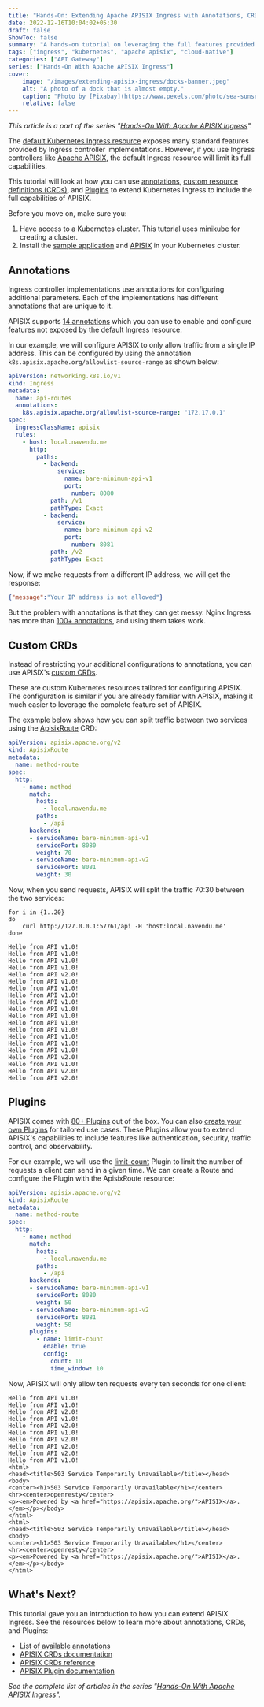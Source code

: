 ```yaml
---
title: "Hands-On: Extending Apache APISIX Ingress with Annotations, CRDs, and Plugins"
date: 2022-12-16T10:04:02+05:30
draft: false
ShowToc: false
summary: "A hands-on tutorial on leveraging the full features provided by APISIX in Kubernetes Ingress."
tags: ["ingress", "kubernetes", "apache apisix", "cloud-native"]
categories: ["API Gateway"]
series: ["Hands-On With Apache APISIX Ingress"]
cover:
    image: "/images/extending-apisix-ingress/docks-banner.jpeg"
    alt: "A photo of a dock that is almost empty."
    caption: "Photo by [Pixabay](https://www.pexels.com/photo/sea-sunset-ocean-relaxing-55839/)"
    relative: false
---
```


_This article is a part of the series "[Hands-On With Apache APISIX Ingress](/series/hands-on-with-apache-apisix-ingress/)"._

The [default Kubernetes Ingress resource](https://kubernetes.io/docs/concepts/services-networking/ingress/#the-ingress-resource) exposes many standard features provided by Ingress controller implementations. However, if you use Ingress controllers like [Apache APISIX](https://apisix.apache.org/docs/ingress-controller/next/getting-started/), the default Ingress resource will limit its full capabilities.

This tutorial will look at how you can use [annotations](#annotations), [custom resource definitions (CRDs)](#custom-crds), and [Plugins](#plugins) to extend Kubernetes Ingress to include the full capabilities of APISIX.

Before you move on, make sure you:

1. Have access to a Kubernetes cluster. This tutorial uses [minikube](https://minikube.sigs.k8s.io/) for creating a cluster.
2. Install the [sample application](/posts/hands-on-set-up-ingress-on-kubernetes-with-apache-apisix-ingress-controller/#deploying-a-sample-application) and [APISIX](/posts/hands-on-set-up-ingress-on-kubernetes-with-apache-apisix-ingress-controller/#deploying-apisix-ingress) in your Kubernetes cluster.

## Annotations

Ingress controller implementations use annotations for configuring additional parameters. Each of the implementations has different annotations that are unique to it.

APISIX supports [14 annotations](https://apisix.apache.org/docs/ingress-controller/next/concepts/annotations/) which you can use to enable and configure features not exposed by the default Ingress resource.

In our example, we will configure APISIX to only allow traffic from a single IP address. This can be configured by using the annotation `k8s.apisix.apache.org/allowlist-source-range` as shown below:

```yaml {title="ip-filter.yaml"}
apiVersion: networking.k8s.io/v1
kind: Ingress
metadata:
  name: api-routes
  annotations:
    k8s.apisix.apache.org/allowlist-source-range: "172.17.0.1"
spec:
  ingressClassName: apisix
  rules:
    - host: local.navendu.me
      http:
        paths:
          - backend:
              service:
                name: bare-minimum-api-v1
                port:
                  number: 8080
            path: /v1
            pathType: Exact
          - backend:
              service:
                name: bare-minimum-api-v2
                port:
                  number: 8081
            path: /v2
            pathType: Exact
```

Now, if we make requests from a different IP address, we will get the response:

```json {title="output"}
{"message":"Your IP address is not allowed"}
```

But the problem with annotations is that they can get messy. Nginx Ingress has more than [100+ annotations](https://kubernetes.github.io/ingress-nginx/user-guide/nginx-configuration/annotations/), and using them takes work.

## Custom CRDs

Instead of restricting your additional configurations to annotations, you can use APISIX's [custom CRDs](https://apisix.apache.org/docs/ingress-controller/next/references/apisix_route_v2/).

These are custom Kubernetes resources tailored for configuring APISIX. The configuration is similar if you are already familiar with APISIX, making it much easier to leverage the complete feature set of APISIX.

The example below shows how you can split traffic between two services using the [ApisixRoute](https://apisix.apache.org/docs/ingress-controller/next/references/apisix_route_v2/) CRD:

```yaml {title="traffic-split.yaml"}
apiVersion: apisix.apache.org/v2
kind: ApisixRoute
metadata:
  name: method-route
spec:
  http:
    - name: method
      match:
        hosts:
          - local.navendu.me
        paths:
          - /api
      backends:
      - serviceName: bare-minimum-api-v1
        servicePort: 8080
        weight: 70
      - serviceName: bare-minimum-api-v2
        servicePort: 8081
        weight: 30
```

Now, when you send requests, APISIX will split the traffic 70:30 between the two services:

```shell
for i in {1..20}
do
    curl http://127.0.0.1:57761/api -H 'host:local.navendu.me'
done
```

```shell {title="output"}
Hello from API v1.0!
Hello from API v1.0!
Hello from API v1.0!
Hello from API v1.0!
Hello from API v2.0!
Hello from API v1.0!
Hello from API v1.0!
Hello from API v1.0!
Hello from API v1.0!
Hello from API v1.0!
Hello from API v1.0!
Hello from API v1.0!
Hello from API v1.0!
Hello from API v1.0!
Hello from API v1.0!
Hello from API v1.0!
Hello from API v2.0!
Hello from API v1.0!
Hello from API v2.0!
Hello from API v2.0!
```

## Plugins

APISIX comes with [80+ Plugins](https://apisix.apache.org/plugins/) out of the box. You can also [create your own Plugins](https://apisix.apache.org/docs/apisix/plugin-develop/) for tailored use cases. These Plugins allow you to extend APISIX's capabilities to include features like authentication, security, traffic control, and observability.

For our example, we will use the [limit-count](https://apisix.apache.org/docs/apisix/plugins/limit-count/) Plugin to limit the number of requests a client can send in a given time. We can create a Route and configure the Plugin with the ApisixRoute resource:

```yaml {title="limit-count.yaml"}
apiVersion: apisix.apache.org/v2
kind: ApisixRoute
metadata:
  name: method-route
spec:
  http:
    - name: method
      match:
        hosts:
          - local.navendu.me
        paths:
          - /api
      backends:
      - serviceName: bare-minimum-api-v1
        servicePort: 8080
        weight: 50
      - serviceName: bare-minimum-api-v2
        servicePort: 8081
        weight: 50
      plugins:
        - name: limit-count
          enable: true
          config:
            count: 10
            time_window: 10
```

Now, APISIX will only allow ten requests every ten seconds for one client:

```text {title="output"}
Hello from API v1.0!
Hello from API v1.0!
Hello from API v2.0!
Hello from API v1.0!
Hello from API v2.0!
Hello from API v1.0!
Hello from API v2.0!
Hello from API v2.0!
Hello from API v2.0!
Hello from API v1.0!
<html>
<head><title>503 Service Temporarily Unavailable</title></head>
<body>
<center><h1>503 Service Temporarily Unavailable</h1></center>
<hr><center>openresty</center>
<p><em>Powered by <a href="https://apisix.apache.org/">APISIX</a>.</em></p></body>
</html>
<html>
<head><title>503 Service Temporarily Unavailable</title></head>
<body>
<center><h1>503 Service Temporarily Unavailable</h1></center>
<hr><center>openresty</center>
<p><em>Powered by <a href="https://apisix.apache.org/">APISIX</a>.</em></p></body>
</html>
```

## What's Next?

This tutorial gave you an introduction to how you can extend APISIX Ingress. See the resources below to learn more about annotations, CRDs, and Plugins:

-   [List of available annotations](https://apisix.apache.org/docs/ingress-controller/next/concepts/annotations/)
-   [APISIX CRDs documentation](https://apisix.apache.org/docs/ingress-controller/next/concepts/apisix_route/)
-   [APISIX CRDs reference](https://apisix.apache.org/docs/ingress-controller/next/references/apisix_route_v2/)
-   [APISIX Plugin documentation](https://apisix.apache.org/docs/apisix/plugins/batch-requests/)

_See the complete list of articles in the series "[Hands-On With Apache APISIX Ingress](/series/hands-on-with-apache-apisix-ingress/)"._
